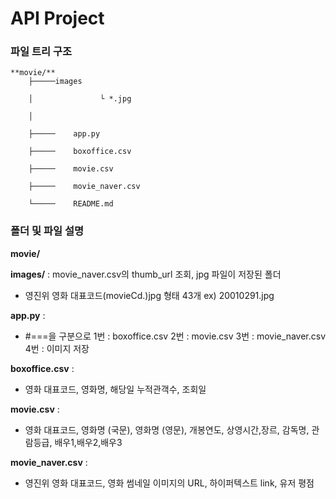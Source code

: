 # API Project

### **파일 트리 구조**

```
**movie/**
​    ├─────images                            

​    │               └ *.jpg                            

​    │                                                       

​    ├─────    app.py                       

​    ├─────    boxoffice.csv

​    ├─────    movie.csv

​    ├─────    movie_naver.csv

​    └─────    README.md
```



### 폴더 및 파일 설명

**movie/**



**images/**    :   movie_naver.csv의 thumb_url 조회, jpg 파일이 저장된 폴더

- 영진위 영화 대표코드(movieCd.)jpg 형태 43개  ex) 20010291.jpg



**app.py**      : 

- #===을 구분으로 1번 : boxoffice.csv    2번 : movie.csv   3번 : movie_naver.csv  4번 : 이미지 저장



**boxoffice.csv**    : 

- 영화 대표코드, 영화명, 해당일 누적관객수, 조회일



**movie.csv**    :

- 영화 대표코드, 영화명 (국문), 영화명 (영문), 개봉연도, 상영시간,장르, 감독명, 관람등급, 배우1,배우2,배우3



**movie_naver.csv**    :

- 영진위 영화 대표코드, 영화 썸네일 이미지의 URL,  하이퍼텍스트 link, 유저 평점



